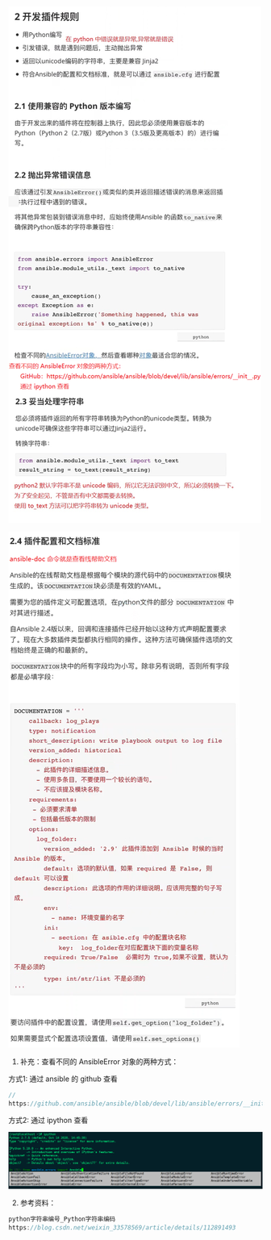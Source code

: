 ![](images/F84B5666DF354388AAB783BE73550A4Eclipboard.png)

![](images/91D598DA348646A0AD3CF2CBA44B1101clipboard.png)







1. 补充：查看不同的 AnsibleError 对象的两种方式：

方式1: 通过 ansible 的 github 查看

```javascript
// 
https://github.com/ansible/ansible/blob/devel/lib/ansible/errors/__init__.py
```



方式2: 通过 ipython 查看

![](images/B92298C5C0C64ABC88BA8430695959D6clipboard.png)





2. 参考资料：

```javascript
python字符串编号_Python字符串编码
https://blog.csdn.net/weixin_33578569/article/details/112891493
```






